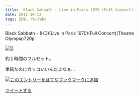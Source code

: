 ```yaml
---
title:  Black Sabbath - Live in Paris 1970 (Full Concert)
date: 2011-10-13
tags: 音楽, YouTube
---
```

Black Sabbath - (HD)(Live in Paris 1970)(Full Concert)(Theatre
Olympia)720p

[![D](http://d.hatena.ne.jp/images/d_entry.gif "この動画を含む日記")](http://d.hatena.ne.jp/video/youtube/c78lez8P0gc)

約１時間のフルセット。

単純なのにカッコいいんだよなぁ…

[![このエントリーをはてなブックマークに追加](http://b.st-hatena.com/images/entry-button/button-only.gif)](http://b.hatena.ne.jp/entry/http://d.hatena.ne.jp "このエントリーをはてなブックマークに追加")

[ツイートする](http://twitter.com/share)
